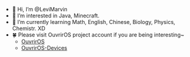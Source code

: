 - 👋 Hi, I’m @LeviMarvin
- 👀 I’m interested in Java, Minecraft.
- 🌱 I’m currently learning Math, English, Chinese, Biology, Physics, Chemistr. XD
- 🍀 Please visit OuvrirOS project account if you are being interesting~
  - [OuvrirOS](https://github.com/OuvrirOS/)
  - [OuvrirOS-Devices](https://github.com/OuvrirOS-Devices/)

<!---
LeviMarvin/LeviMarvin is a ✨ special ✨ repository because its `README.md` (this file) appears on your GitHub profile.
You can click the Preview link to take a look at your changes.
--->
